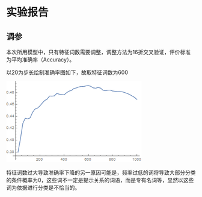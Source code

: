 # 实验报告

## 调参

本次所用模型中，只有特征词数需要调整，调整方法为16折交叉验证，评价标准为平均准确率（Accuracy）。

以20为步长绘制准确率图如下，故取特征词数为600

![](1.png)

特征词数过大导致准确率下降的另一原因可能是，频率过低的词将导致大部分分类的条件概率为0，这些词不一定是提示关系的词语，而是专有名词等，显然以这些词为依据进行分类是不恰当的。